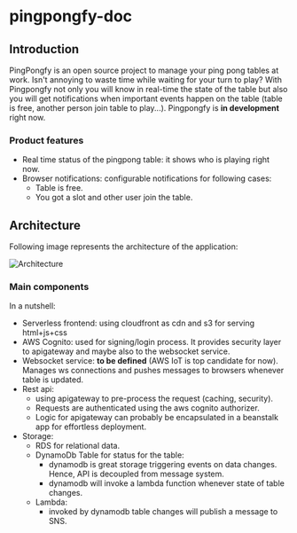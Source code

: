 # pingpongfy-doc

## Introduction
PingPongfy is an open source project to manage your ping pong tables at work. Isn't annoying to waste time while waiting for your turn to play? With Pingpongfy not only you will know in real-time the state of the table but also you will get notifications when important events happen on the table (table is free, another person join table to play...). Pingpongfy is **in development** right now.

### Product features
* Real time status of the pingpong table: it shows who is playing right now.
* Browser notifications: configurable notifications for following cases:
  * Table is free.
  * You got a slot and other user join the table.

## Architecture
Following image represents the architecture of the application:

![Architecture](https://s3.postimg.org/psw06okn7/architecture.png)

### Main components

In a nutshell:

* Serverless frontend: using cloudfront as cdn and s3 for serving html+js+css
* AWS Cognito: used for signing/login process. It provides security layer to apigateway and maybe also to the websocket service.
* Websocket service: **to be defined** (AWS IoT is top candidate for now). Manages ws connections and pushes messages to browsers whenever table is updated.
* Rest api: 
  * using apigateway to pre-process the request (caching, security). 
  * Requests are authenticated using the aws cognito authorizer.
  * Logic for apigateway can probably be encapsulated in a beanstalk app for effortless deployment.
* Storage:
  * RDS for relational data.
  * DynamoDb Table for status for the table: 
    * dynamodb is great storage triggering events on data changes. Hence, API is decoupled from message system.
    * dynamodb will invoke a lambda function whenever state of table changes.
  * Lambda:
    * invoked by dynamodb table changes will publish a message to SNS.


